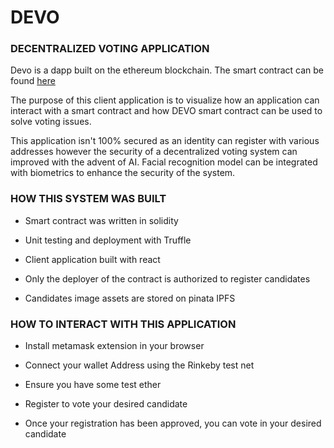 # DEVO

### DECENTRALIZED VOTING APPLICATION

Devo is a dapp built on the ethereum blockchain. The smart contract can be found [here](https://github.com/komus-Israel/DEVO-smart-contract)

The purpose of this client application is to visualize how an application can interact with a smart contract and how DEVO smart contract can be used to solve voting issues.

This application isn't 100% secured as an identity can register with various addresses however the security of a decentralized voting system can improved with the advent of AI. Facial recognition model can be integrated with biometrics to enhance the security of the system.

### HOW THIS SYSTEM WAS BUILT

-   Smart contract was written in solidity

-   Unit testing and deployment with Truffle

-   Client application built with react

-   Only the deployer of the contract is authorized to register candidates

-   Candidates image assets are stored on pinata IPFS

### HOW TO INTERACT WITH THIS APPLICATION

-   Install metamask extension in your browser

-   Connect your wallet Address using the Rinkeby test net

-   Ensure you have some test ether

-   Register to vote your desired candidate

-   Once your registration has been approved, you can vote in your desired candidate
